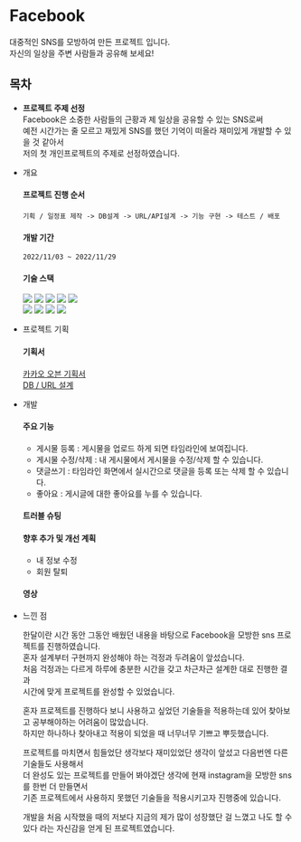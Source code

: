
# Facebook

대중적인 SNS를 모방하여 만든 프로젝트 입니다.  
자신의 일상을 주변 사람들과 공유해 보세요!

## 목차
- **프로젝트 주제 선정**  
Facebook은 소중한 사람들의 근황과 제 일상을 공유할 수 있는 SNS로써   
예전 시간가는 줄 모르고 재밌게 SNS를 했던 기억이 떠올라 재미있게 개발할 수 있을 것 같아서  
저의 첫 개인프로젝트의 주제로 선정하였습니다.

- 개요
  #### 프로젝트 진행 순서
      
      기획 / 일정표 제작 -> DB설계 -> URL/API설계 -> 기능 구현 -> 테스트 / 배포
   #### 개발 기간
   
      2022/11/03 ~ 2022/11/29
   #### 기술 스택
  
     <img src="https://img.shields.io/badge/java-007396?style=for-the-badge&logo=java&logoColor=white"> 
     <img src="https://img.shields.io/badge/html5-E34F26?style=for-the-badge&logo=html5&logoColor=white"> 
     <img src="https://img.shields.io/badge/css-1572B6?style=for-the-badge&logo=css3&logoColor=white"> 
     <img src="https://img.shields.io/badge/javascript-F7DF1E?style=for-the-badge&logo=javascript&logoColor=black"> 
     <img src="https://img.shields.io/badge/jquery-0769AD?style=for-the-badge&logo=jquery&logoColor=white">
     <br>
     <img src="https://img.shields.io/badge/mysql-4479A1?style=for-the-badge&logo=mysql&logoColor=white"> 
     <img src="https://img.shields.io/badge/spring-6DB33F?style=for-the-badge&logo=spring&logoColor=white"> 
     <img src="https://img.shields.io/badge/github-181717?style=for-the-badge&logo=github&logoColor=white">
     <img src="https://img.shields.io/badge/git-F05032?style=for-the-badge&logo=git&logoColor=white">
     
- 프로젝트 기획
  #### 기획서
  
     [카카오 오븐 기획서](https://ovenapp.io/project/9pgiWGxen9A2hDKGk8WaiIaQbHJt8JwX#IxbOg)
     <br>
     [DB / URL 설계](https://docs.google.com/spreadsheets/d/1tOvoTo4X4-1eNtocFoKUccMBCZS0_nHmrvhQAYCjbOc/edit#gid=0)


- 개발
  #### 주요 기능
  
     - 게시물 등록 : 게시물을 업로드 하게 되면 타임라인에 보여집니다.
     - 게시물 수정/삭제 : 내 게시물에서 게시물을 수정/삭제 할 수 있습니다.
     - 댓글쓰기 : 타임라인 화면에서 실시간으로 댓글을 등록 또는 삭제 할 수 있습니다.
     - 좋아요 : 게시글에 대한 좋아요를 누를 수 있습니다. 
     
  #### 트러블 슈팅
  
  #### 향후 추가 및 개선 계획
    - 내 정보 수정
    - 회원 탈퇴 
  #### 영상

- 느낀 점
  
   한달이란 시간 동안 그동안 배웠던 내용을 바탕으로  Facebook을 모방한 sns 프로젝트를 진행하였습니다.  
   혼자 설계부터 구현까지 완성해야 하는 걱정과 두려움이 앞섰습니다.  
   처음 걱정과는 다르게 하루에 충분한 시간을 갖고 차근차근 설계한 대로 진행한 결과  
   시간에 맞게 프로젝트를 완성할 수 있었습니다.
   
   혼자 프로젝트를 진행하다 보니 사용하고 싶었던 기술들을 적용하는데 있어 찾아보고 공부해야하는 어려움이 많았습니다.  
   하지만 하나하나 찾아내고 적용이 되었을 때 너무너무 기쁘고 뿌듯했습니다.
   
   프로젝트를 마치면서 힘들었단 생각보다 재미있었단 생각이 앞섰고 다음번엔 다른 기술들도 사용해서  
   더 완성도 있는 프로젝트를 만들어 봐야겠단 생각에 현재 instagram을 모방한 sns를 한번 더 만들면서  
   기존 프로젝트에서 사용하지 못했던 기술들을 적용시키고자 진행중에 있습니다.
   
   개발을 처음 시작했을 때의 저보다 지금의 제가 많이 성장했단 걸 느꼈고 나도 할 수 있다 라는 자신감을 얻게 된 프로젝트였습니다.
   
   
   

 
  

